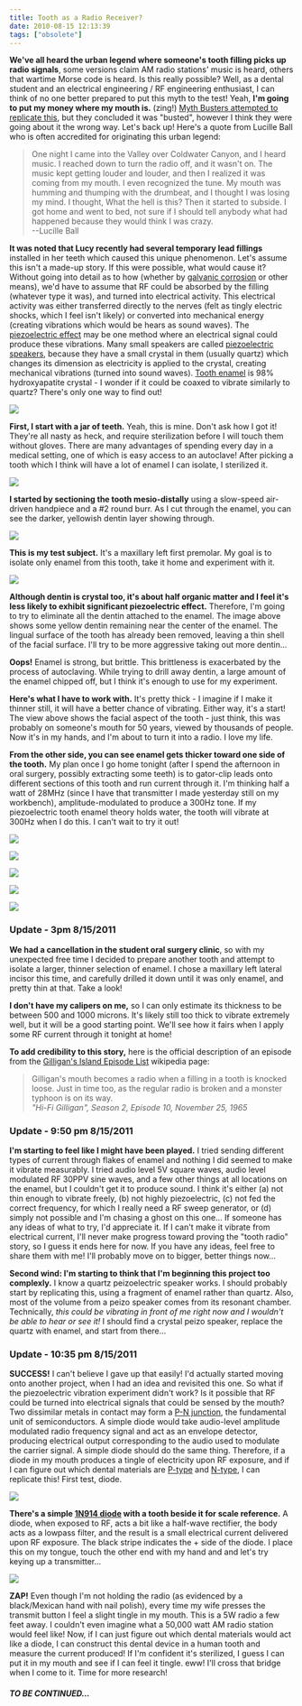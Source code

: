 ```yaml
---
title: Tooth as a Radio Receiver?
date: 2010-08-15 12:13:39
tags: ["obsolete"]
---
```




__We've all heard the urban legend where someone's tooth filling picks up radio signals__, some versions claim AM radio stations' music is heard, others that wartime Morse code is heard. Is this really possible? Well, as a dental student and an electrical engineering / RF engineering enthusiast, I can think of no one better prepared to put this myth to the test! Yeah, __I'm going to put my money where my mouth is.__ (zing!) [Myth Busters attempted to replicate this](http://www.youtube.com/watch?v=OwfAyo4twqg), but they concluded it was "busted", however I think they were going about it the wrong way. Let's back up! Here's a quote from Lucille Ball who is often accredited for originating this urban legend:

<blockquote class="wp-block-quote"><p>One night I came into the Valley over Coldwater Canyon, and I heard music. I reached down to turn the radio off, and it wasn't on. The music kept getting louder and louder, and then I realized it was coming from my mouth. I even recognized the tune. My mouth was humming and thumping with the drumbeat, and I thought I was losing my mind. I thought, What the hell is this? Then it started to subside. I got home and went to bed, not sure if I should tell anybody what had happened because they would think I was crazy.<br/>--Lucille Ball</p></blockquote>

__It was noted that Lucy recently had several temporary lead fillings__ installed in her teeth which caused this unique phenomenon. Let's assume this isn't a made-up story. If this were possible, what would cause it? Without going into detail as to how (whether by [galvanic corrosion](http://en.wikipedia.org/wiki/Galvanic_corrosion) or other means), we'd have to assume that RF could be absorbed by the filling (whatever type it was), and turned into electrical activity. This electrical activity was either transferred directly to the nerves (felt as tingly electric shocks, which I feel isn't likely) or converted into mechanical energy (creating vibrations which would be hears as sound waves). The [piezoelectric effect](http://en.wikipedia.org/wiki/Piezoelectricity) may be one method where an electrical signal could produce these vibrations. Many small speakers are called [piezoelectric speakers](http://en.wikipedia.org/wiki/Loudspeaker#Piezoelectric_speakers), because they have a small crystal in them (usually quartz) which changes its dimension as electricity is applied to the crystal, creating mechanical vibrations (turned into sound waves). [Tooth enamel](http://en.wikipedia.org/wiki/Tooth_enamel) is 98% hydroxyapatite crystal - I wonder if it could be coaxed to vibrate similarly to quartz? There's only one way to find out!

<div class="text-center img-border">

![](https://swharden.com/static/2010/08/15/IMG_5554.jpg)

</div>

__First, I start with a jar of teeth.__ Yeah, this is mine. Don't ask how I got it! They're all nasty as heck, and require sterilization before I will touch them without gloves. There are many advantages of spending every day in a medical setting, one of which is easy access to an autoclave! After picking a tooth which I think will have a lot of enamel I can isolate, I sterilized it.

<div class="text-center img-border">

![](https://swharden.com/static/2010/08/15/IMG_5562.jpg)

</div>

__I started by sectioning the tooth mesio-distally__ using a slow-speed air-driven handpiece and a \#2 round burr. As I cut through the enamel, you can see the darker, yellowish dentin layer showing through.

<div class="text-center img-border">

![](https://swharden.com/static/2010/08/15/IMG_5563.jpg)

</div>

__This is my test subject.__ It's a maxillary left first premolar. My goal is to isolate only enamel from this tooth, take it home and experiment with it.

<div class="text-center img-border">

![](https://swharden.com/static/2010/08/15/IMG_5567.jpg)

</div>

__Although dentin is crystal too, it's about half organic matter and I feel it's less likely to exhibit significant piezoelectric effect.__ Therefore, I'm going to try to eliminate all the dentin attached to the enamel. The image above shows some yellow dentin remaining near the center of the enamel. The lingual surface of the tooth has already been removed, leaving a thin shell of the facial surface. I'll try to be more aggressive taking out more dentin...

__Oops!__ Enamel is strong, but brittle. This brittleness is exacerbated by the process of autoclaving. While trying to drill away dentin, a large amount of the enamel chipped off, but I think it's enough to use for my experiment.

__Here's what I have to work with.__ It's pretty thick - I imagine if I make it thinner still, it will have a better chance of vibrating. Either way, it's a start! The view above shows the facial aspect of the tooth - just think, this was probably on someone's mouth for 50 years, viewed by thousands of people. Now it's in my hands, and I'm about to turn it into a radio. I love my life.

__From the other side, you can see enamel gets thicker toward one side of the tooth.__ My plan once I go home tonight (after I spend the afternoon in oral surgery, possibly extracting some teeth) is to gator-clip leads onto different sections of this tooth and run current through it. I'm thinking half a watt of 28MHz (since I have that transmitter I made yesterday still on my workbench), amplitude-modulated to produce a 300Hz tone. If my piezoelectric tooth enamel theory holds water, the tooth will vibrate at 300Hz when I do this. I can't wait to try it out!

<div class="text-center img-border">

![](https://swharden.com/static/2010/08/15/IMG_5570.jpg)

![](https://swharden.com/static/2010/08/15/IMG_5573.jpg)

![](https://swharden.com/static/2010/08/15/IMG_5577.jpg)

![](https://swharden.com/static/2010/08/15/IMG_5578.jpg)

![](https://swharden.com/static/2010/08/15/IMG_5583.jpg)

</div>

### Update - 3pm 8/15/2011

__We had a cancellation in the student oral surgery clinic__, so with my unexpected free time I decided to prepare another tooth and attempt to isolate a larger, thinner selection of enamel. I chose a maxillary left lateral incisor this time, and carefully drilled it down until it was only enamel, and pretty thin at that. Take a look!

__I don't have my calipers on me,__ so I can only estimate its thickness to be between 500 and 1000 microns. It's likely still too thick to vibrate extremely well, but it will be a good starting point. We'll see how it fairs when I apply some RF current through it tonight at home!

__To add credibility to this story,__ here is the official description of an episode from the [Gilligan's Island Episode List](http://en.wikipedia.org/wiki/List_of_Gilligan's_Island_episodes) wikipedia page:

<blockquote class="wp-block-quote"><p>Gilligan's mouth becomes a radio when a filling in a tooth is knocked loose. Just in time too, as the regular radio is broken and a monster typhoon is on its way.<br/><i>"Hi-Fi Gilligan", Season 2, Episode 10, November 25, 1965</i></p></blockquote>

### Update - 9:50 pm 8/15/2011

__I'm starting to feel like I might have been played.__ I tried sending different types of current through flakes of enamel and nothing I did seemed to make it vibrate measurably. I tried audio level 5V square waves, audio level modulated RF 30PPV sine waves, and a few other things at all locations on the enamel, but I couldn't get it to produce sound. I think it's either (a) not thin enough to vibrate freely, (b) not highly piezoelectric, (c) not fed the correct frequency, for which I really need a RF sweep generator, or (d) simply not possible and I'm chasing a ghost on this one... If someone has any ideas of what to try, I'd appreciate it. If I can't make it vibrate from electrical current, I'll never make progress toward proving the "tooth radio" story, so I guess it ends here for now. If you have any ideas, feel free to share them with me! I'll probably move on to bigger, better things now...

__Second wind: I'm starting to think that I'm beginning this project too complexly.__ I know a quartz peizoelectric speaker works. I should probably start by replicating this, using a fragment of enamel rather than quartz. Also, most of the volume from a peizo speaker comes from its resonant chamber. Technically, _this could be vibrating in front of me right now and I wouldn't be able to hear or see it!_ I should find a crystal peizo speaker, replace the quartz with enamel, and start from there...

### Update - 10:35 pm 8/15/2011

__SUCCESS!__ I can't believe I gave up that easily! I'd actually started moving onto another project, when I had an idea and revisited this one. So what if the piezoelectric vibration experiment didn't work? Is it possible that RF could be turned into electrical signals that could be sensed by the mouth? Two dissimilar metals in contact may form a [P-N junction](http://en.wikipedia.org/wiki/P-n_junction), the fundamental unit of semiconductors. A simple diode would take audio-level amplitude modulated radio frequency signal and act as an envelope detector, producing electrical output corresponding to the audio used to modulate the carrier signal. A simple diode should do the same thing. Therefore, if a diode in my mouth produces a tingle of electricity upon RF exposure, and if I can figure out which dental materials are [P-type](http://en.wikipedia.org/wiki/P-type_semiconductor) and [N-type](http://en.wikipedia.org/wiki/N-type_semiconductor), I can replicate this! First test, diode.

<div class="text-center img-border">

![](https://swharden.com/static/2010/08/15/DSCN1732.jpg)

</div>

__There's a simple [1N914 diode](http://www.fairchildsemi.com/ds/1N/1N914.pdf) with a tooth beside it for scale reference.__ A diode, when exposed to RF, acts a bit like a half-wave rectifier, the body acts as a lowpass filter, and the result is a small electrical current delivered upon RF exposure. The black stripe indicates the + side of the diode. I place this on my tongue, touch the other end with my hand and and let's try keying up a transmitter...

<div class="text-center img-border">

![](https://swharden.com/static/2010/08/15/DSCN1733.jpg)

</div>

__ZAP!__ Even though I'm not holding the radio (as evidenced by a black/Mexican hand with nail polish), every time my wife presses the transmit button I feel a slight tingle in my mouth. This is a 5W radio a few feet away. I couldn't even imagine what a 50,000 watt AM radio station would feel like! Now, if I can just figure out which dental materials would act like a diode, I can construct this dental device in a human tooth and measure the current produced! If I'm confident it's sterilized, I guess I can put it in my mouth and see if I can feel it tingle. eww! I'll cross that bridge when I come to it. Time for more research!

#### _TO BE CONTINUED..._

